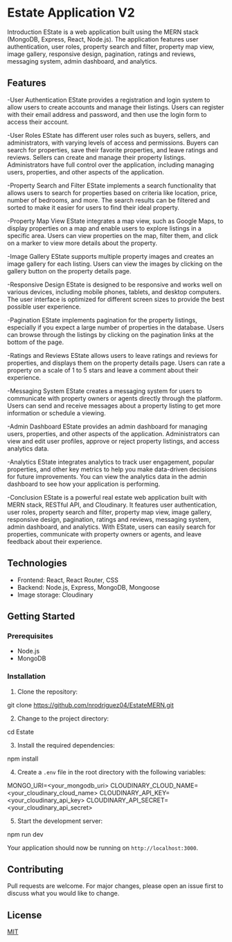 # Estate Application V2

Introduction
EState is a web application built using the MERN stack (MongoDB, Express, React, Node.js). The application features user authentication, user roles, property search and filter, property map view, image gallery, responsive design, pagination, ratings and reviews, messaging system, admin dashboard, and analytics.

## Features

-User Authentication
EState provides a registration and login system to allow users to create accounts and manage their listings. Users can register with their email address and password, and then use the login form to access their account.

-User Roles
EState has different user roles such as buyers, sellers, and administrators, with varying levels of access and permissions. Buyers can search for properties, save their favorite properties, and leave ratings and reviews. Sellers can create and manage their property listings. Administrators have full control over the application, including managing users, properties, and other aspects of the application.

-Property Search and Filter
EState implements a search functionality that allows users to search for properties based on criteria like location, price, number of bedrooms, and more. The search results can be filtered and sorted to make it easier for users to find their ideal property.

-Property Map View
EState integrates a map view, such as Google Maps, to display properties on a map and enable users to explore listings in a specific area. Users can view properties on the map, filter them, and click on a marker to view more details about the property.

-Image Gallery
EState supports multiple property images and creates an image gallery for each listing. Users can view the images by clicking on the gallery button on the property details page.

-Responsive Design
EState is designed to be responsive and works well on various devices, including mobile phones, tablets, and desktop computers. The user interface is optimized for different screen sizes to provide the best possible user experience.

-Pagination
EState implements pagination for the property listings, especially if you expect a large number of properties in the database. Users can browse through the listings by clicking on the pagination links at the bottom of the page.

-Ratings and Reviews
EState allows users to leave ratings and reviews for properties, and displays them on the property details page. Users can rate a property on a scale of 1 to 5 stars and leave a comment about their experience.

-Messaging System
EState creates a messaging system for users to communicate with property owners or agents directly through the platform. Users can send and receive messages about a property listing to get more information or schedule a viewing.

-Admin Dashboard
EState provides an admin dashboard for managing users, properties, and other aspects of the application. Administrators can view and edit user profiles, approve or reject property listings, and access analytics data.

-Analytics
EState integrates analytics to track user engagement, popular properties, and other key metrics to help you make data-driven decisions for future improvements. You can view the analytics data in the admin dashboard to see how your application is performing.

-Conclusion
EState is a powerful real estate web application built with MERN stack, RESTful API, and Cloudinary. It features user authentication, user roles, property search and filter, property map view, image gallery, responsive design, pagination, ratings and reviews, messaging system, admin dashboard, and analytics. With EState, users can easily search for properties, communicate with property owners or agents, and leave feedback about their experience.

## Technologies

- Frontend: React, React Router, CSS
- Backend: Node.js, Express, MongoDB, Mongoose
- Image storage: Cloudinary

## Getting Started

### Prerequisites

- Node.js
- MongoDB

### Installation

1. Clone the repository:

git clone https://github.com/nrodriguez04/EstateMERN.git

2. Change to the project directory:

cd Estate

3. Install the required dependencies:

npm install


4. Create a `.env` file in the root directory with the following variables:

MONGO_URI=<your_mongodb_uri>
CLOUDINARY_CLOUD_NAME=<your_cloudinary_cloud_name>
CLOUDINARY_API_KEY=<your_cloudinary_api_key>
CLOUDINARY_API_SECRET=<your_cloudinary_api_secret>

5. Start the development server:

npm run dev

Your application should now be running on `http://localhost:3000`.

## Contributing

Pull requests are welcome. For major changes, please open an issue first to discuss what you would like to change.

## License

[MIT](https://choosealicense.com/licenses/mit/)

